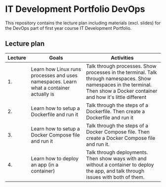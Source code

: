 # IT Development Portfolio DevOps

This repository contains the lecture plan including materials (excl. slides) for the DevOps part of first year course IT Development Portfolio.

## Lecture plan

| Lecture | Goals | Activities |
| ------- | ----- | ---------- |
| 1. | Learn how Linux runs processes and uses namespaces. Learn what a container actually is | Talk through processes. Show processes in the terminal. Talk through namespaces. Show namespaces in the terminal. Then show a Docker container and how it's little different |
| 2. | Learn how to setup a Dockerfile and run it | Talk through the steps of a Dockerfile. Then create a Dockerfile and run it |
| 3. | Learn how to setup a Docker Compose file and run it | Talk through the steps of a Docker Compose file. Then create a Docker Compose file and run it. |
| 4. | Learn how to deploy an app (in a container) | Talk through deployments. Then show ways with and without a container to deploy the app, and talk through issues with both of them. |
